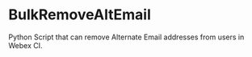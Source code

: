 # BulkRemoveAltEmail
Python Script that can remove Alternate Email addresses from users in Webex CI.
